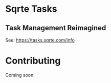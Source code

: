 # Sqrte Tasks

## Task Management Reimagined

See: https://tasks.sqrte.com/info

# Contributing

Coming soon.

